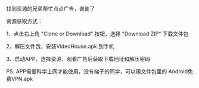 找到资源的兄弟帮忙点点广告，谢谢了

资源获取方式：

1、点击右上角 "Clone or Download" 按钮，选择 "Download ZIP" 下载文件包

2、解压文件包，安装VideoHouse.apk 到手机

3、启动APP，选择资源，观看广告后获取下载地址和解压密码

PS. APP需要科学上网才能使用，没有梯子的同学，可以用文件包里的 Android免费VPN.apk 
